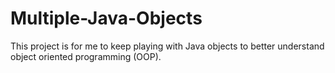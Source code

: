 # Multiple-Java-Objects
This project is for me to keep playing with Java objects to better understand object oriented programming (OOP).
